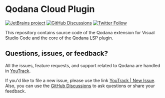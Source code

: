 # Qodana Cloud Plugin

[![JetBrains project](https://jb.gg/badges/official.svg)](https://confluence.jetbrains.com/display/ALL/JetBrains+on+GitHub)
[![GitHub Discussions](https://img.shields.io/github/discussions/jetbrains/qodana)][jb:discussions]
[![Twitter Follow](https://img.shields.io/twitter/follow/Qodana?style=social&logo=twitter)][jb:twitter]

This repository contains source code of the Qodana extension for Visual Studio Code and the core of the Qodana LSP plugin.

## Questions, issues, or feedback?

All the issues, feature requests, and support related to Qodana are handled in [YouTrack][youtrack].

If you'd like to file a new issue, please use the link [YouTrack | New Issue][youtrack-new-issue]. Also, you can use the [GitHub Discussions][jb:discussions] to ask questions or share your feedback.

[gh:qodana]: https://github.com/JetBrains/qodana-action/actions/workflows/code_scanning.yml
[youtrack]: https://youtrack.jetbrains.com/issues/QD
[youtrack-new-issue]: https://youtrack.jetbrains.com/newIssue?project=QD&c=Platform%20GitHub%20action
[jb:confluence-on-gh]: https://confluence.jetbrains.com/display/ALL/JetBrains+on+GitHub
[jb:discussions]: https://jb.gg/qodana-discussions
[jb:twitter]: https://twitter.com/Qodana
[jb:docker]: https://hub.docker.com/r/jetbrains/qodana